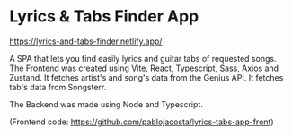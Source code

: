 # Lyrics & Tabs Finder App

https://lyrics-and-tabs-finder.netlify.app/

A SPA that lets you find easily lyrics and guitar tabs of requested songs.
The Frontend was created using Vite, React, Typescript, Sass, Axios and Zustand.
It fetches artist's and song's data from the Genius API.
It fetches tab's data from Songsterr.

The Backend was made using Node and Typescript.

(Frontend code: https://github.com/pablojacosta/lyrics-tabs-app-front)
